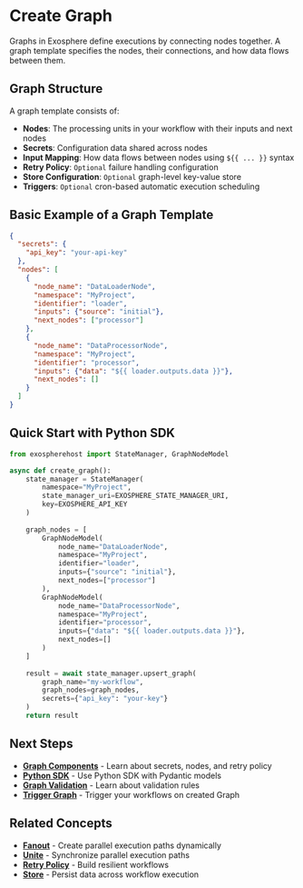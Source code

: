 # Create Graph

Graphs in Exosphere define executions by connecting nodes together. A graph template specifies the nodes, their connections, and how data flows between them.

## Graph Structure

A graph template consists of:

- **Nodes**: The processing units in your workflow with their inputs and next nodes
- **Secrets**: Configuration data shared across nodes
- **Input Mapping**: How data flows between nodes using `${{ ... }}` syntax
- **Retry Policy**: `Optional` failure handling configuration 
- **Store Configuration**: `Optional` graph-level key-value store
- **Triggers**: `Optional` cron-based automatic execution scheduling

## Basic Example of a Graph Template

```json
{
  "secrets": {
    "api_key": "your-api-key"
  },
  "nodes": [
    {
      "node_name": "DataLoaderNode",
      "namespace": "MyProject",
      "identifier": "loader",
      "inputs": {"source": "initial"},
      "next_nodes": ["processor"]
    },
    {
      "node_name": "DataProcessorNode",
      "namespace": "MyProject",
      "identifier": "processor",
      "inputs": {"data": "${{ loader.outputs.data }}"},
      "next_nodes": []
    }
  ]
}
```

## Quick Start with Python SDK

```python
from exospherehost import StateManager, GraphNodeModel

async def create_graph():
    state_manager = StateManager(
        namespace="MyProject",
        state_manager_uri=EXOSPHERE_STATE_MANAGER_URI,
        key=EXOSPHERE_API_KEY
    )
    
    graph_nodes = [
        GraphNodeModel(
            node_name="DataLoaderNode",
            namespace="MyProject",
            identifier="loader",
            inputs={"source": "initial"},
            next_nodes=["processor"]
        ),
        GraphNodeModel(
            node_name="DataProcessorNode",
            namespace="MyProject",
            identifier="processor",
            inputs={"data": "${{ loader.outputs.data }}"},
            next_nodes=[]
        )
    ]
    
    result = await state_manager.upsert_graph(
        graph_name="my-workflow",
        graph_nodes=graph_nodes,
        secrets={"api_key": "your-key"}
    )
    return result
```

## Next Steps

- **[Graph Components](./graph-components.md)** - Learn about secrets, nodes, and retry policy
- **[Python SDK](./python-sdk-graph.md)** - Use Python SDK with Pydantic models
- **[Graph Validation](./graph-validation.md)** - Learn about validation rules
- **[Trigger Graph](./trigger-graph.md)** - Trigger your workflows on created Graph

## Related Concepts

- **[Fanout](./fanout.md)** - Create parallel execution paths dynamically
- **[Unite](./unite.md)** - Synchronize parallel execution paths
- **[Retry Policy](./retry-policy.md)** - Build resilient workflows
- **[Store](./store.md)** - Persist data across workflow execution
